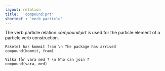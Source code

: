 ```yaml
---
layout: relation
title:  'compound:prt'
shortdef : 'verb particle'
---
```


The verb particle relation _compound:prt_ is used for the particle element of a particle verb construction.

~~~ sdparse
Paketet har kommit fram \n The package has arrived
compound(kommit, fram)
~~~

~~~ sdparse
Vilka får vara med ? \n Who can join ?
compound(vara, med)
~~~
